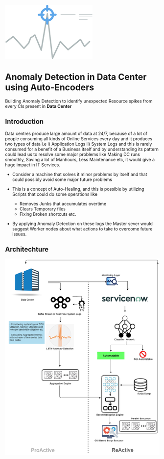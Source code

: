[![](https://github.com/Vignesh0196/Anomaly-Detection_in_Data_Center_using_Auto-Encoders/blob/main/anomaly__.png)](https://github.com/Vignesh0196/Anomaly-Detection_in_Data_Center_using_Auto-Encoders)
# Anomaly Detection in Data Center using Auto-Encoders
Building Anomaly Detection to identify unexpected Resource spikes from every CIs present in **Data Center**

## Introduction
Data centres produce large amount of data at 24/7, because of a lot of people consuming all kinds of Online Services every day and it produces two types of data i.e i) Application Logs ii) System Logs and this is rarely consumed for a benefit of a Business itself and by understanding its pattern could lead us to resolve some major problems like Making DC runs smoothly, Saving a lot of Manhours, Less Maintenance etc, it would give a huge impact in IT Services.

- Consider a machine that solves it minor problems by itself and that could possibly avoid some major future problems
- This is a concept of Auto-Healing, and this is possible by utilizing Scripts that could do some operations like 

  * Removes Junks that accumulates overtime
  * Clears Temporary files
  * Fixing Broken shortcuts etc.

- By applying Anomaly Detection on these logs the Master sever would suggest Worker nodes about what actions to take to overcome future issues.

## Architechture 
[![](https://github.com/Vignesh0196/Anomaly-Detection_in_Data_Center_using_Auto-Encoders/blob/main/Architechture_.png)](https://github.com/Vignesh0196/Anomaly-Detection_in_Data_Center_using_Auto-Encoders)
